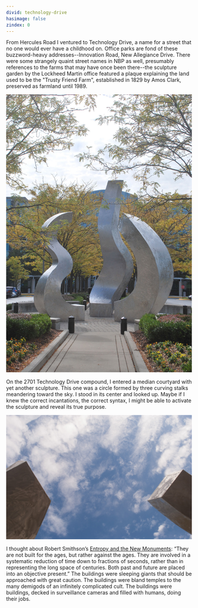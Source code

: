 ```yaml
---
divid: technology-drive
hasimage: false
zindex: 0
---
```

From Hercules Road I ventured to Technology Drive, a name for a street that no one would ever have a childhood on. Office parks are fond of these buzzword-heavy addresses--Innovation Road, New Allegiance Drive. There were some strangely quaint street names in NBP as well, presumably references to the farms that may have once been there--the sculpture garden by the Lockheed Martin office featured a plaque explaining the land used to be the "Trusty Friend Farm", established in 1829 by Amos Clark, preserved as farmland until 1989. 

<p class="center">
<img src="img_/DSC_0043.jpg" />
</p>

On the 2701 Technology Drive compound, I entered a median courtyard with yet another sculpture. This one was a circle formed by three curving stalks meandering toward the sky. I stood in its center and looked up. Maybe if I knew the correct incantations, the correct syntax, I might be able to activate the sculpture and reveal its true purpose. 

<p class="center">
<img src="img_/DSC_0045.jpg" />
</p>

I thought about Robert Smithson’s [Entropy and the New Monuments](http://www.robertsmithson.com/essays/entropy_and.htm): “They are not built for the ages, but rather against the ages. They are involved in a systematic reduction of time down to fractions of seconds, rather than in representing the long space of centuries. Both past and future are placed into an objective present.” The buildings were sleeping giants that should be approached with great caution. The buildings were bland temples to the many demigods of an infinitely complicated cult. The buildings were buildings, decked in surveillance cameras and filled with humans, doing their jobs.